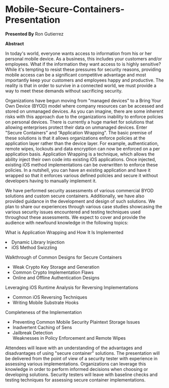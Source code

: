 Mobile-Secure-Containers-Presentation
=====================================
<b>Presented By</b>
Ron Gutierrez
<br />

<b>Abstract</b>

In today's world, everyone wants access to information from his or her personal mobile device.  As a business, this includes your customers and/or employees.  What if the information they want access to is highly sensitive?  While it's tempting to resist these pressures for security reasons, providing mobile access can be a significant competitive advantage and most importantly keep your customers and employees happy and productive. The reality is that in order to survive in a connected world, we must provide a way to meet these demands without sacrificing security.  

Organizations have begun moving from "managed devices" to a Bring Your Own Device (BYOD) model where company resources can be accessed and stored on unmanaged devices. As you can imagine, there are some inherent risks with this approach due to the organizations inability to enforce policies on personal devices. There is currently a huge market for solutions that allowing enterprises protect their data on unmanaged devices. Enter "Secure Containers” and “Application Wrapping". The basic premise of these solutions is that it allows organizations enforce policies at the application layer rather than the device layer. For example, authentication, remote wipes, lockouts and data encryption can now be enforced on a per application basis. Application Wrapping is a technique, which allows the ability inject their own code into existing iOS applications. Once injected, existing iOS method implementations can be overwritten to enforce these policies. In a nutshell, you can have an existing application and have it wrapped so that it enforces various defined policies and secure it without developers having to manually implement it.  

We have performed security assessments of various commercial BYOD solutions and custom secure containers. Additionally, we have also provided guidance in the development and design of such solutions. We plan to share our experiences through various case studies showcasing the various security issues encountered and testing techniques used throughout these assessments. We expect to cover and provide the audience with newfound knowledge in the following topics:  

What is Application Wrapping and How It Is Implemented
<ui>
<li>Dynamic Library Injection</li>
<li>iOS Method Swizzling</li>
</ul>

Walkthrough of Common Designs for Secure Containers
<ul>
<li>Weak Crypto Key Storage and Generation</li>
<li>Common Crypto Implementation Flaws</li>    
<li> Online and Offline Authentication Designs</li>
</ul>

Leveraging iOS Runtime Analysis for Reversing Implementations
<ul>
<li>Common iOS Reversing Techniques</li>
<li>Writing Mobile Substrate Hooks</li>
</ul>

Completeness of the Implementation
<ul>
<li>Preventing Common Mobile Security Plaintext Storage Issues</li>
<li>Inadvertent Caching of Sens</li>
<li>Jailbreak Detection</li>
</li>Weaknesses in Policy Enforcement and Remote Wipes</li>
</ul>

Attendees will leave with an understanding of the advantages and disadvantages of using "secure container" solutions. The presentation will be delivered from the point of view of a security tester with experience in assessing various implementations. Organizations can leverage this knowledge in order to perform informed decisions when choosing or developing solutions. Security testers will leave with baseline checks and testing techniques for assessing secure container implementations. 
